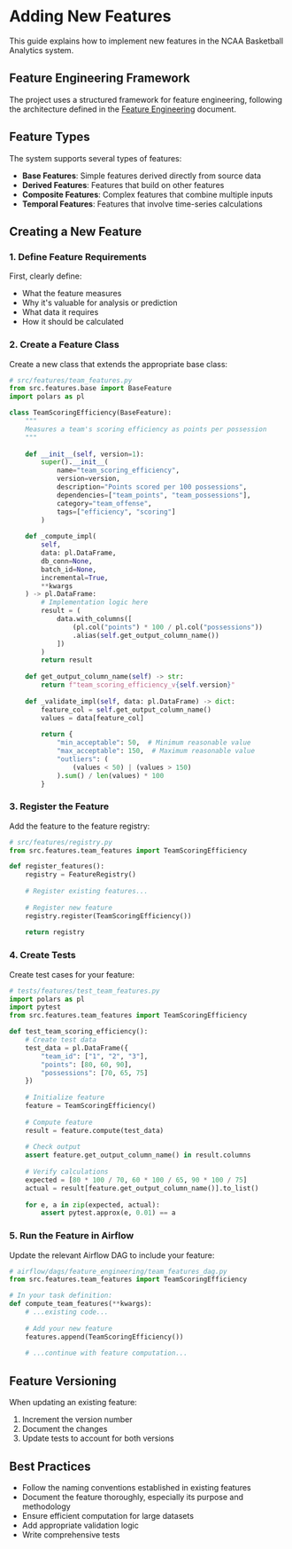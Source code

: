 # Adding New Features

This guide explains how to implement new features in the NCAA Basketball Analytics system.

## Feature Engineering Framework

The project uses a structured framework for feature engineering, following the architecture defined in the [Feature Engineering](../architecture/feature-engineering.md) document.

## Feature Types

The system supports several types of features:

- **Base Features**: Simple features derived directly from source data
- **Derived Features**: Features that build on other features
- **Composite Features**: Complex features that combine multiple inputs
- **Temporal Features**: Features that involve time-series calculations

## Creating a New Feature

### 1. Define Feature Requirements

First, clearly define:

- What the feature measures
- Why it's valuable for analysis or prediction
- What data it requires
- How it should be calculated

### 2. Create a Feature Class

Create a new class that extends the appropriate base class:

```python
# src/features/team_features.py
from src.features.base import BaseFeature
import polars as pl

class TeamScoringEfficiency(BaseFeature):
    """
    Measures a team's scoring efficiency as points per possession
    """
    
    def __init__(self, version=1):
        super().__init__(
            name="team_scoring_efficiency",
            version=version,
            description="Points scored per 100 possessions",
            dependencies=["team_points", "team_possessions"],
            category="team_offense",
            tags=["efficiency", "scoring"]
        )
    
    def _compute_impl(
        self,
        data: pl.DataFrame,
        db_conn=None,
        batch_id=None,
        incremental=True,
        **kwargs
    ) -> pl.DataFrame:
        # Implementation logic here
        result = (
            data.with_columns([
                (pl.col("points") * 100 / pl.col("possessions"))
                .alias(self.get_output_column_name())
            ])
        )
        return result
    
    def get_output_column_name(self) -> str:
        return f"team_scoring_efficiency_v{self.version}"
    
    def _validate_impl(self, data: pl.DataFrame) -> dict:
        feature_col = self.get_output_column_name()
        values = data[feature_col]
        
        return {
            "min_acceptable": 50,  # Minimum reasonable value
            "max_acceptable": 150,  # Maximum reasonable value
            "outliers": (
                (values < 50) | (values > 150)
            ).sum() / len(values) * 100
        }
```

### 3. Register the Feature

Add the feature to the feature registry:

```python
# src/features/registry.py
from src.features.team_features import TeamScoringEfficiency

def register_features():
    registry = FeatureRegistry()
    
    # Register existing features...
    
    # Register new feature
    registry.register(TeamScoringEfficiency())
    
    return registry
```

### 4. Create Tests

Create test cases for your feature:

```python
# tests/features/test_team_features.py
import polars as pl
import pytest
from src.features.team_features import TeamScoringEfficiency

def test_team_scoring_efficiency():
    # Create test data
    test_data = pl.DataFrame({
        "team_id": ["1", "2", "3"],
        "points": [80, 60, 90],
        "possessions": [70, 65, 75]
    })
    
    # Initialize feature
    feature = TeamScoringEfficiency()
    
    # Compute feature
    result = feature.compute(test_data)
    
    # Check output
    assert feature.get_output_column_name() in result.columns
    
    # Verify calculations
    expected = [80 * 100 / 70, 60 * 100 / 65, 90 * 100 / 75]
    actual = result[feature.get_output_column_name()].to_list()
    
    for e, a in zip(expected, actual):
        assert pytest.approx(e, 0.01) == a
```

### 5. Run the Feature in Airflow

Update the relevant Airflow DAG to include your feature:

```python
# airflow/dags/feature_engineering/team_features_dag.py
from src.features.team_features import TeamScoringEfficiency

# In your task definition:
def compute_team_features(**kwargs):
    # ...existing code...
    
    # Add your new feature
    features.append(TeamScoringEfficiency())
    
    # ...continue with feature computation...
```

## Feature Versioning

When updating an existing feature:

1. Increment the version number
2. Document the changes
3. Update tests to account for both versions

## Best Practices

- Follow the naming conventions established in existing features
- Document the feature thoroughly, especially its purpose and methodology
- Ensure efficient computation for large datasets
- Add appropriate validation logic
- Write comprehensive tests
